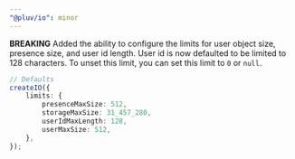 ```yaml
---
"@pluv/io": minor
---
```


**BREAKING** Added the ability to configure the limits for user object size, presence size, and user id length. User id is now defaulted to be limited to 128 characters. To unset this limit, you can set this limit to `0` or `null`.

```ts
// Defaults
createIO({
    limits: {
        presenceMaxSize: 512,
        storageMaxSize: 31_457_280,
        userIdMaxLength: 128,
        userMaxSize: 512,
    },
});
```
